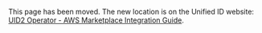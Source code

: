 This page has been moved. The new location is on the Unified ID website: [UID2 Operator - AWS Marketplace Integration Guide](https://unifiedid.com/docs/guides/operator-guide-aws-marketplace).
